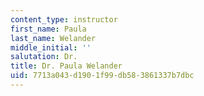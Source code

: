 ```yaml
---
content_type: instructor
first_name: Paula
last_name: Welander
middle_initial: ''
salutation: Dr.
title: Dr. Paula Welander
uid: 7713a043-d190-1f99-db58-3861337b7dbc
---
```

